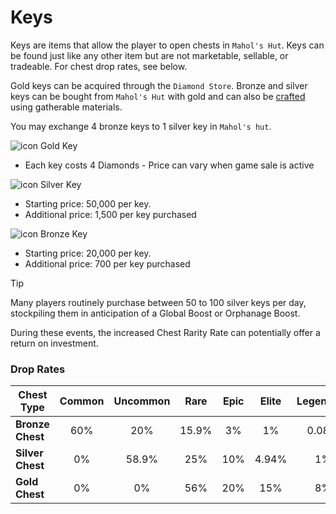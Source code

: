 # Keys

Keys are items that allow the player to open chests in `Mahol's Hut`. Keys can be found just like any other item but are not marketable, sellable, or tradeable. For chest drop rates, see below.

Gold keys can be acquired through the `Diamond Store`. Bronze and silver keys can be bought from `Mahol's Hut` with gold and can also be [crafted][1] using gatherable materials.

You may exchange 4 bronze keys to 1 silver key in `Mahol's hut`.

![icon](https://web.simple-mmo.com/img/icons/I_Key03.png) Gold Key
- Each key costs 4 Diamonds - Price can vary when game sale is active

![icon](https://web.simple-mmo.com/img/icons/I_Key02.png) Silver Key
- Starting price:  50,000 per key.
- Additional price:  1,500 per key purchased

![icon](https://web.simple-mmo.com/img/icons/I_Key01.png) Bronze Key
- Starting price:  20,000 per key.
- Additional price:  700 per key purchased

> [!TIP]
> Many players routinely purchase between 50 to 100 silver keys per day, stockpiling them in anticipation of a Global Boost or Orphanage Boost.
>
> During these events, the increased Chest Rarity Rate can potentially offer a return on investment.

### Drop Rates

| Chest Type       | Common | Uncommon | Rare  | Epic  | Elite | Legendary | Celestial | Exotic |
|------------------|:------:|:--------:|:-----:|:-----:|:-----:|:---------:|:---------:|:------:|
| **Bronze Chest** | 60%    | 20%      | 15.9% | 3%    | 1%    | 0.08%     | 0.008%    | 0.012% |
| **Silver Chest** | 0%     | 58.9%    | 25%   | 10%   | 4.94% | 1%        | 0.06%     | 0.1%   |
| **Gold Chest**   | 0%     | 0%       | 56%   | 20%   | 15%   | 8%        | 0.5%      | 0.5%   |



[1]:/character/crafting
